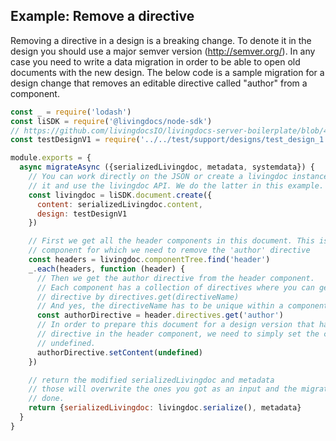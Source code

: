 ## Example: Remove a directive

Removing a directive in a design is a breaking change.
To denote it in the design you should use a major semver version (http://semver.org/). In any case you need to write a data migration in order to be able to open old documents with the new design. The below code is a sample migration for a design change that removes an editable directive called "author" from a component.

```js
const _ = require('lodash')
const liSDK = require('@livingdocs/node-sdk')
// https://github.com/livingdocsIO/livingdocs-server-boilerplate/blob/46a40bcacbce569f20aed7e1d45134da083b5c37/test/support/designs/test_design_1.0.0.js
const testDesignV1 = require('../../test/support/designs/test_design_1.0.0')

module.exports = {
  async migrateAsync ({serializedLivingdoc, metadata, systemdata}) {
    // You can work directly on the JSON or create a livingdoc instance from
    // it and use the livingdoc API. We do the latter in this example.
    const livingdoc = liSDK.document.create({
      content: serializedLivingdoc.content,
      design: testDesignV1
    })

    // First we get all the header components in this document. This is the
    // component for which we need to remove the 'author' directive
    const headers = livingdoc.componentTree.find('header')
    _.each(headers, function (header) {
      // Then we get the author directive from the header component.
      // Each component has a collection of directives where you can get a single
      // directive by directives.get(directiveName)
      // And yes, the directiveName has to be unique within a component
      const authorDirective = header.directives.get('author')
      // In order to prepare this document for a design version that has no author
      // directive in the header component, we need to simply set the content to
      // undefined.
      authorDirective.setContent(undefined)
    })

    // return the modified serializedLivingdoc and metadata
    // those will overwrite the ones you got as an input and the migration is
    // done.
    return {serializedLivingdoc: livingdoc.serialize(), metadata}
  }
}
```
